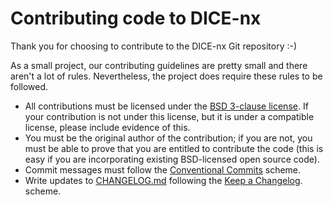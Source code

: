 Contributing code to DICE-nx
============================

Thank you for choosing to contribute to the DICE-nx Git repository :-)

As a small project, our contributing guidelines are pretty small and there
aren't a lot of rules. Nevertheless, the project does require these rules to be
followed.

* All contributions must be licensed under the [BSD 3-clause license](LICENSE).
  If your contribution is not under this license, but it is under a compatible
  license, please include evidence of this.
* You must be the original author of the contribution; if you are not, you must
  be able to prove that you are entitled to contribute the code (this is easy if
  you are incorporating existing BSD-licensed open source code).
* Commit messages must follow the [Conventional Commits](https://www.conventionalcommits.org/en/v1.0.0/)
  scheme.
* Write updates to [CHANGELOG.md](CHANGELOG.md) following the [Keep a Changelog](https://keepachangelog.com/en/1.1.0/).
  scheme.
